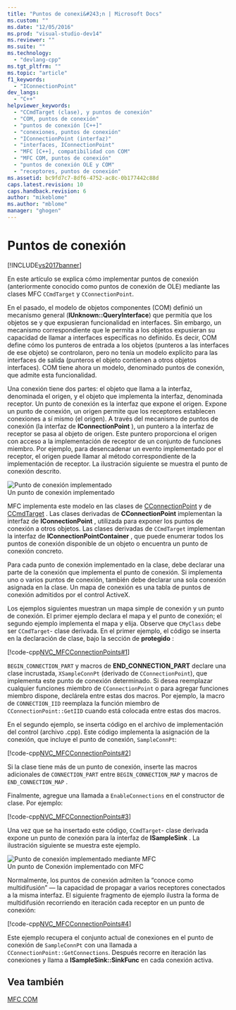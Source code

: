 ```yaml
---
title: "Puntos de conexi&#243;n | Microsoft Docs"
ms.custom: ""
ms.date: "12/05/2016"
ms.prod: "visual-studio-dev14"
ms.reviewer: ""
ms.suite: ""
ms.technology: 
  - "devlang-cpp"
ms.tgt_pltfrm: ""
ms.topic: "article"
f1_keywords: 
  - "IConnectionPoint"
dev_langs: 
  - "C++"
helpviewer_keywords: 
  - "CCmdTarget (clase), y puntos de conexión"
  - "COM, puntos de conexión"
  - "puntos de conexión [C++]"
  - "conexiones, puntos de conexión"
  - "IConnectionPoint (interfaz)"
  - "interfaces, IConnectionPoint"
  - "MFC [C++], compatibilidad con COM"
  - "MFC COM, puntos de conexión"
  - "puntos de conexión OLE y COM"
  - "receptores, puntos de conexión"
ms.assetid: bc9fd7c7-8df6-4752-ac8c-0b177442c88d
caps.latest.revision: 10
caps.handback.revision: 6
author: "mikeblome"
ms.author: "mblome"
manager: "ghogen"
---
```

# Puntos de conexi&#243;n
[!INCLUDE[vs2017banner](../assembler/inline/includes/vs2017banner.md)]

En este artículo se explica cómo implementar puntos de conexión \(anteriormente conocido como puntos de conexión de OLE\) mediante las clases MFC `CCmdTarget` y `CConnectionPoint`.  
  
 En el pasado, el modelo de objetos componentes \(COM\) definió un mecanismo general \(**IUnknown::QueryInterface**\) que permitía que los objetos se y que expusieran funcionalidad en interfaces.  Sin embargo, un mecanismo correspondiente que le permita a los objetos expusieran su capacidad de llamar a interfaces específicas no definido.  Es decir, COM define cómo los punteros de entrada a los objetos \(punteros a las interfaces de ese objeto\) se controlaron, pero no tenía un modelo explícito para las interfaces de salida \(punteros el objeto contienen a otros objetos interfaces\).  COM tiene ahora un modelo, denominado puntos de conexión, que admite esta funcionalidad.  
  
 Una conexión tiene dos partes: el objeto que llama a la interfaz, denominada el origen, y el objeto que implementa la interfaz, denominada receptor.  Un punto de conexión es la interfaz que expone el origen.  Expone un punto de conexión, un origen permite que los receptores establecen conexiones a sí mismo \(el origen\).  A través del mecanismo de puntos de conexión \(la interfaz de **IConnectionPoint** \), un puntero a la interfaz de receptor se pasa al objeto de origen.  Este puntero proporciona el origen con acceso a la implementación de receptor de un conjunto de funciones miembro.  Por ejemplo, para desencadenar un evento implementado por el receptor, el origen puede llamar al método correspondiente de la implementación de receptor.  La ilustración siguiente se muestra el punto de conexión descrito.  
  
 ![Punto de conexión implementado](../mfc/media/vc37lh1.png "vc37LH1")  
Un punto de conexión implementado  
  
 MFC implementa este modelo en las clases de [CConnectionPoint](../mfc/reference/cconnectionpoint-class.md) y de [CCmdTarget](../mfc/reference/ccmdtarget-class.md) .  Las clases derivadas de **CConnectionPoint** implementan la interfaz de **IConnectionPoint** , utilizada para exponer los puntos de conexión a otros objetos.  Las clases derivadas de `CCmdTarget` implementan la interfaz de **IConnectionPointContainer** , que puede enumerar todos los puntos de conexión disponible de un objeto o encuentra un punto de conexión concreto.  
  
 Para cada punto de conexión implementado en la clase, debe declarar una parte de la conexión que implementa el punto de conexión.  Si implementa uno o varios puntos de conexión, también debe declarar una sola conexión asignada en la clase.  Un mapa de conexión es una tabla de puntos de conexión admitidos por el control ActiveX.  
  
 Los ejemplos siguientes muestran un mapa simple de conexión y un punto de conexión.  El primer ejemplo declara el mapa y el punto de conexión; el segundo ejemplo implementa el mapa y elija.  Observe que `CMyClass` debe ser `CCmdTarget`\- clase derivada.  En el primer ejemplo, el código se inserta en la declaración de clase, bajo la sección de **protegido** :  
  
 [!code-cpp[NVC_MFCConnectionPoints#1](../mfc/codesnippet/CPP/connection-points_1.h)]  
  
 `BEGIN_CONNECTION_PART` y macros de **END\_CONNECTION\_PART** declare una clase incrustada, `XSampleConnPt` \(derivado de `CConnectionPoint`\), que implementa este punto de conexión determinado.  Si desea reemplazar cualquier funciones miembro de `CConnectionPoint` o para agregar funciones miembro dispone, declárela entre estas dos macros.  Por ejemplo, la macro de `CONNECTION_IID` reemplaza la función miembro de `CConnectionPoint::GetIID` cuando está colocada entre estas dos macros.  
  
 En el segundo ejemplo, se inserta código en el archivo de implementación del control \(archivo .cpp\).  Este código implementa la asignación de la conexión, que incluye el punto de conexión, `SampleConnPt`:  
  
 [!code-cpp[NVC_MFCConnectionPoints#2](../mfc/codesnippet/CPP/connection-points_2.cpp)]  
  
 Si la clase tiene más de un punto de conexión, inserte las macros adicionales de `CONNECTION_PART` entre `BEGIN_CONNECTION_MAP` y macros de `END_CONNECTION_MAP` .  
  
 Finalmente, agregue una llamada a `EnableConnections` en el constructor de clase.  Por ejemplo:  
  
 [!code-cpp[NVC_MFCConnectionPoints#3](../mfc/codesnippet/CPP/connection-points_3.cpp)]  
  
 Una vez que se ha insertado este código, `CCmdTarget`\- clase derivada expone un punto de conexión para la interfaz de **ISampleSink** .  La ilustración siguiente se muestra este ejemplo.  
  
 ![Punto de conexión implementado mediante MFC](../mfc/media/vc37lh2.png "vc37LH2")  
Un punto de Conexión implementado con MFC  
  
 Normalmente, los puntos de conexión admiten la “conoce como multidifusión” — la capacidad de propagar a varios receptores conectados a la misma interfaz.  El siguiente fragmento de ejemplo ilustra la forma de multidifusión recorriendo en iteración cada receptor en un punto de conexión:  
  
 [!code-cpp[NVC_MFCConnectionPoints#4](../mfc/codesnippet/CPP/connection-points_4.cpp)]  
  
 Este ejemplo recupera el conjunto actual de conexiones en el punto de conexión de `SampleConnPt` con una llamada a `CConnectionPoint::GetConnections`.  Después recorre en iteración las conexiones y llama a **ISampleSink::SinkFunc** en cada conexión activa.  
  
## Vea también  
 [MFC COM](../mfc/mfc-com.md)